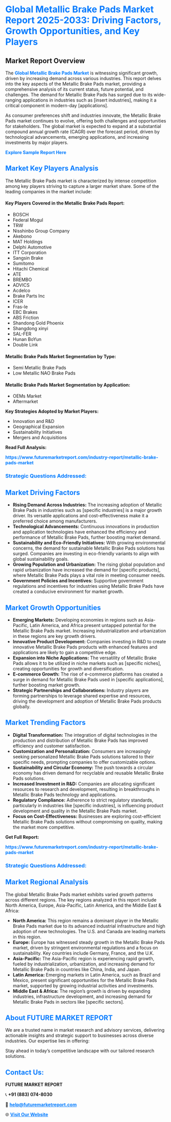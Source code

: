 <h1 style="color: #007BFF;">Global Metallic Brake Pads Market Report 2025-2033: Driving Factors, Growth Opportunities, and Key Players</h1>

<section id="overview">
<h2>Market Report Overview</h2>
<p>The <a href="https://www.futuremarketreport.com/industry-report/metallic-brake-pads-market" style="color: #007BFF; text-decoration: none;"><strong>Global Metallic Brake Pads Market</strong></a> is witnessing significant growth, driven by increasing demand across various industries. This report delves into the key aspects of the Metallic Brake Pads market, providing a comprehensive analysis of its current status, future potential, and challenges. The demand for Metallic Brake Pads has surged due to its wide-ranging applications in industries such as [insert industries], making it a critical component in modern-day [applications].</p>
<p>As consumer preferences shift and industries innovate, the Metallic Brake Pads market continues to evolve, offering both challenges and opportunities for stakeholders. The global market is expected to expand at a substantial compound annual growth rate (CAGR) over the forecast period, driven by technological advancements, emerging applications, and increasing investments by major players.</p>
</section>

<section id="overview">
<p><a href="https://www.futuremarketreport.com/request-sample/reportId=43031" style="color: #007BFF; text-decoration: none;"><strong>Explore Sample Report Here</strong></a></p>
</section>

<section id="key-players">
<h2 style="color: #007BFF;">Market Key Players Analysis</h2>
<p>The Metallic Brake Pads market is characterized by intense competition among key players striving to capture a larger market share. Some of the leading companies in the market include:</p>
<h4>Key Players Covered in the Metallic Brake Pads Report:</h4>
<ul><li>BOSCH</li><li>Federal Mogul</li><li>TRW</li><li>Nisshinbo Group Company</li><li>Akebono</li><li>MAT Holdings</li><li>Delphi Automotive</li><li>ITT Corporation</li><li>Sangsin Brake</li><li>Sumitomo</li><li>Hitachi Chemical</li><li>ATE</li><li>BREMBO</li><li>ADVICS</li><li>Acdelco</li><li>Brake Parts Inc</li><li>ICER</li><li>Fras-le</li><li>EBC Brakes</li><li>ABS Friction</li><li>Shandong Gold Phoenix</li><li>Shangdong xinyi</li><li>SAL-FER</li><li>Hunan BoYun</li><li>Double Link</li></ul>
<h4>Metallic Brake Pads Market Segmentation by Type:</h4>
<ul><li>Semi Metallic Brake Pads</li><li>Low Metallic NAO Brake Pads</li></ul>

<h4>Metallic Brake Pads Market Segmentation by Application:</h4>
<ul><li>OEMs Market</li><li>Aftermarket</li></ul>
<p><strong>Key Strategies Adopted by Market Players:</strong></p>
<ul>
<li>Innovation and R&D</li>
<li>Geographical Expansion</li>
<li>Sustainability Initiatives</li>
<li>Mergers and Acquisitions</li>
</ul>
</section>

<section>
<p><strong>Read Full Analysis: </strong></p><a href="https://www.futuremarketreport.com/industry-report/metallic-brake-pads-market" style="color: #007BFF; text-decoration: none;"><strong>https://www.futuremarketreport.com/industry-report/metallic-brake-pads-market</strong></a>
<h3 style="color: #007BFF;">Strategic Questions Addressed:</h3>
</section>

<section id="driving-factors">
<h2 style="color: #007BFF;">Market Driving Factors</h2>
<ul>
<li><strong>Rising Demand Across Industries:</strong> The increasing adoption of Metallic Brake Pads in industries such as [specific industries] is a major growth driver. Its versatile applications and cost-effectiveness make it a preferred choice among manufacturers.</li>
<li><strong>Technological Advancements:</strong> Continuous innovations in production and application technologies have enhanced the efficiency and performance of Metallic Brake Pads, further boosting market demand.</li>
<li><strong>Sustainability and Eco-Friendly Initiatives:</strong> With growing environmental concerns, the demand for sustainable Metallic Brake Pads solutions has surged. Companies are investing in eco-friendly variants to align with global sustainability goals.</li>
<li><strong>Growing Population and Urbanization:</strong> The rising global population and rapid urbanization have increased the demand for [specific products], where Metallic Brake Pads plays a vital role in meeting consumer needs.</li>
<li><strong>Government Policies and Incentives:</strong> Supportive government regulations and incentives for industries using Metallic Brake Pads have created a conducive environment for market growth.</li>
</ul>
</section>

<section id="growth-opportunities">
<h2 style="color: #007BFF;">Market Growth Opportunities</h2>
<ul>
<li><strong>Emerging Markets:</strong> Developing economies in regions such as Asia-Pacific, Latin America, and Africa present untapped potential for the Metallic Brake Pads market. Increasing industrialization and urbanization in these regions are key growth drivers.</li>
<li><strong>Innovative Product Development:</strong> Companies investing in R&D to create innovative Metallic Brake Pads products with enhanced features and applications are likely to gain a competitive edge.</li>
<li><strong>Expansion into Niche Applications:</strong> The versatility of Metallic Brake Pads allows it to be utilized in niche markets such as [specific niches], creating opportunities for growth and diversification.</li>
<li><strong>E-commerce Growth:</strong> The rise of e-commerce platforms has created a surge in demand for Metallic Brake Pads used in [specific applications], further boosting market growth.</li>
<li><strong>Strategic Partnerships and Collaborations:</strong> Industry players are forming partnerships to leverage shared expertise and resources, driving the development and adoption of Metallic Brake Pads products globally.</li>
</ul>
</section>

<section id="trending-factors">
<h2 style="color: #007BFF;">Market Trending Factors</h2>
<ul>
<li><strong>Digital Transformation:</strong> The integration of digital technologies in the production and distribution of Metallic Brake Pads has improved efficiency and customer satisfaction.</li>
<li><strong>Customization and Personalization:</strong> Consumers are increasingly seeking personalized Metallic Brake Pads solutions tailored to their specific needs, prompting companies to offer customizable options.</li>
<li><strong>Sustainability and Circular Economy:</strong> The push towards a circular economy has driven demand for recyclable and reusable Metallic Brake Pads solutions.</li>
<li><strong>Increased Investment in R&D:</strong> Companies are allocating significant resources to research and development, resulting in breakthroughs in Metallic Brake Pads technology and applications.</li>
<li><strong>Regulatory Compliance:</strong> Adherence to strict regulatory standards, particularly in industries like [specific industries], is influencing product development and quality in the Metallic Brake Pads market.</li>
<li><strong>Focus on Cost-Effectiveness:</strong> Businesses are exploring cost-efficient Metallic Brake Pads solutions without compromising on quality, making the market more competitive.</li>
</ul>
</section>

<section>
<p><strong>Get Full Report: </strong></p><a href="https://www.futuremarketreport.com/industry-report/metallic-brake-pads-market" style="color: #007BFF; text-decoration: none;"><strong>https://www.futuremarketreport.com/industry-report/metallic-brake-pads-market</strong></a>
<h3 style="color: #007BFF;">Strategic Questions Addressed:</h3>
</section>


<section id="regional-analysis">
<h2 style="color: #007BFF;">Market Regional Analysis</h2>
<p>The global Metallic Brake Pads market exhibits varied growth patterns across different regions. The key regions analyzed in this report include North America, Europe, Asia-Pacific, Latin America, and the Middle East & Africa:</p>
<ul>
<li><strong>North America:</strong> This region remains a dominant player in the Metallic Brake Pads market due to its advanced industrial infrastructure and high adoption of new technologies. The U.S. and Canada are leading markets in this region.</li>
<li><strong>Europe:</strong> Europe has witnessed steady growth in the Metallic Brake Pads market, driven by stringent environmental regulations and a focus on sustainability. Key countries include Germany, France, and the U.K.</li>
<li><strong>Asia-Pacific:</strong> The Asia-Pacific region is experiencing rapid growth, fueled by industrialization, urbanization, and increasing demand for Metallic Brake Pads in countries like China, India, and Japan.</li>
<li><strong>Latin America:</strong> Emerging markets in Latin America, such as Brazil and Mexico, present significant opportunities for the Metallic Brake Pads market, supported by growing industrial activities and investments.</li>
<li><strong>Middle East & Africa:</strong> The region’s growth is driven by expanding industries, infrastructure development, and increasing demand for Metallic Brake Pads in sectors like [specific sectors].</li>
</ul>
</section>

<footer>
<h2 style="color: #007BFF;">About FUTURE MARKET REPORT</h2>
<p>We are a trusted name in market research and advisory services, delivering actionable insights and strategic support to businesses across diverse industries. Our expertise lies in offering:</p>

<p>Stay ahead in today’s competitive landscape with our tailored research solutions.</p>

<h2 style="color: #007BFF;">Contact Us:</h2>
<p><strong>FUTURE MARKET REPORT</strong></p>
<p>📞 <strong>+91 (883) 074-8030</strong></p>
<p>📧 <strong><a href="mailto:help@futuremarketreport.com" style="color: #007BFF;">help@futuremarketreport.com</a></strong></p>
<p>🌐 <strong><a href="https://www.futuremarketreport.com/" style="color: #007BFF;">Visit Our Website</a></strong></p>
</footer>